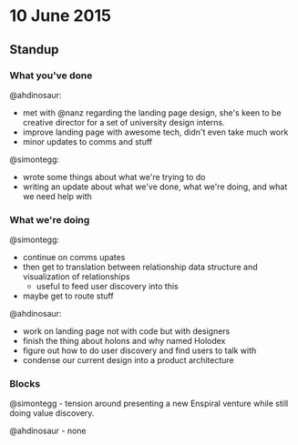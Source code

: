 # 10 June 2015

## Standup

### What you've done

@ahdinosaur:
- met with @nanz regarding the landing page design, she's keen to be creative director for a set of university design interns.
- improve landing page with awesome tech, didn't even take much work
- minor updates to comms and stuff

@simontegg:
- wrote some things about what we're trying to do
- writing an update about what we've done, what we're doing, and what we need help with

### What we're doing

@simontegg:
- continue on comms upates
- then get to translation between relationship data structure and visualization of relationships
  - useful to feed user discovery into this
- maybe get to route stuff

@ahdinosaur:
- work on landing page not with code but with designers
- finish the thing about holons and why named Holodex
- figure out how to do user discovery and find users to talk with
- condense our current design into a product architecture

### Blocks

@simontegg - tension around presenting a new Enspiral venture while still doing value discovery.

@ahdinosaur - none
